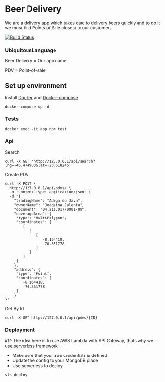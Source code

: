 # Beer Delivery
We are a delivery app which takes care to delivery beers quickly and to do it we must find Points of Sale closest to our customers

[![Build Status](https://travis-ci.org/pvgomes/beer-delivery.svg?branch=master)](https://travis-ci.org/pvgomes/beer-delivery)


### UbiquitousLanguage
Beer Delivery = Our app name

PDV = Point-of-sale


## Set up environment

Install [Docker](https://docs.docker.com/install/)  and [Docker-compose](https://docs.docker.com/compose/install/)

```
docker-compose up -d
```

### Tests
`docker exec -it app npm test`

### Api

Search
```
curl -X GET 'http://127.0.0.1/api/search?lng=-46.474983&lat=-23.610245'
```

Create PDV
```
curl -X POST \
  http://127.0.0.1/api/pdvs/ \
  -H 'Content-Type: application/json' \
  -d '{
	"tradingName": "Adega do Java",
	"ownerName": "Joaquina Jalenta",
	"document": "04.210.017/0001-09",
	"coverageArea": {
	 "type": "MultiPolygon",
	 "coordinates": [
	    [
	       [
	          [
	             -8.164418,
	             -70.351778
	          ]
	       ]
	    ]
	 ]
	},
	"address": {
	 "type": "Point",
	 "coordinates": [
	    -8.164418,
	    -70.351778
	 ]
	}
}'
```

Get By Id
```
curl -X GET http://127.0.0.1/api/pdvs/{ID}
```


### Deployment
`WIP`
The idea here is to use AWS Lambda with API Gateway, thats why we use [serverless framework](https://serverless.com/)

- Make sure that your aws credentials is defined
- Update the config to your MongoDB place
- Use serverless to deploy

```
sls deploy
```
